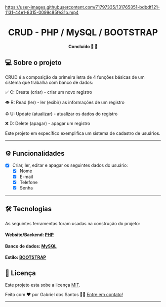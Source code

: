 

https://user-images.githubusercontent.com/71797335/131765351-bdbdf121-1131-44e1-8315-0099c85fe31b.mp4

<h1 align="center">
    CRUD - PHP / MySQL / BOOTSTRAP
</h1>


<h4 align="center"> 
 Concluído 🚀 🚧
</h4>

## 💻 Sobre o projeto

CRUD é a composição da primeira letra de 4 funções básicas de um sistema que trabalha com banco de dados:

✅ C: Create (criar) - criar um novo registro

👁 R: Read (ler) - ler (exibir) as informações de um registro

♻️ U: Update (atualizar) - atualizar os dados do registro

❌ D: Delete (apagar) - apagar um registro

Este projeto em expecífico exemplifica um sistema de cadastro de usuários.


---

## ⚙️ Funcionalidades

- [x] Criar, ler, editar e apagar os seguintes dados do usuário:
  - [x] Nome
  - [x] E-mail
  - [x] Telefone
  - [x] Senha 

---

## 🛠 Tecnologias

As seguintes ferramentas foram usadas na construção do projeto:

#### **Website/Backend:**  [PHP](https://www.php.net/)
#### **Banco de dados:**  [MySQL](https://www.mysql.com/)
#### **Estilo:**  [BOOTSTRAP](https://getbootstrap.com/)





## 📝 Licença

Este projeto esta sobe a licença [MIT](./LICENSE).

Feito com ❤️ por Gabriel dos Santos 👋🏽 [Entre em contato!](https://www.linkedin.com/in/gabriel-dos-santos1910/)

---
